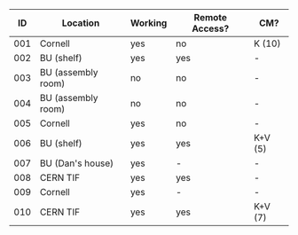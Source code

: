 | ID  | Location                   | Working | Remote Access? | CM?     |
| --- | --- | --- | --- |--- |
| 001 | Cornell                    | yes | no             | K (10)  |
| 002 | BU (shelf)                 | yes | yes            | -       |
| 003 | BU (assembly room)         | no | no             | -       |
| 004 | BU (assembly room)         | no | no             | -       |
| 005 | Cornell                    | yes| no             | -       |
| 006 | BU (shelf)                 | yes| yes            | K+V (5) |
| 007 | BU (Dan's house)           | yes| -              | -       |
| 008 | CERN TIF                   | yes| yes            | -       |
| 009 | Cornell                    | yes| -              | -       |
| 010 | CERN TIF                   | yes| yes            | K+V (7) |
